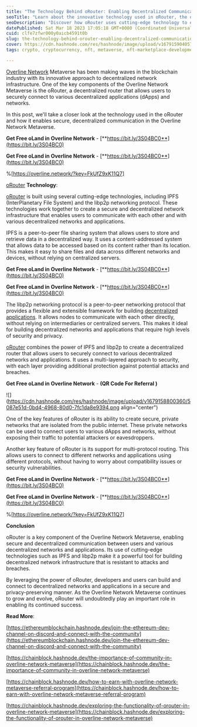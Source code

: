 ```yaml
---
title: "The Technology Behind oRouter: Enabling Decentralized Communication in Overline Network Metaverse"
seoTitle: "Learn about the innovative technology used in oRouter, the decentraliz"
seoDescription: "Discover how oRouter uses cutting-edge technology to enable secure, decentralized communication between users and dApps in the Overline Network Metaverse."
datePublished: Sat Mar 18 2023 17:05:18 GMT+0000 (Coordinated Universal Time)
cuid: clfe7zfwr000y0aicb4591t0b
slug: the-technology-behind-orouter-enabling-decentralized-communication-in-overline-network-metaverse
cover: https://cdn.hashnode.com/res/hashnode/image/upload/v1679159040572/98cd8003-e93a-4567-baf1-d23ec452315c.jpeg
tags: crypto, cryptocurrency, nft, metaverse, nft-marketplace-development-nft-marketplace-nft-marketplace-development-nft-marketplace-development-company-nft-marketplace-development-service-non-fungible-tokens

---
```


[Overline Network](https://bit.ly/3S04BC0) Metaverse has been making waves in the blockchain industry with its innovative approach to decentralized network infrastructure. One of the key components of the Overline Network Metaverse is the oRouter, a decentralized router that allows users to securely connect to various decentralized applications (dApps) and networks.

In this post, we'll take a closer look at the technology used in the oRouter and how it enables secure, decentralized communication in the Overline Network Metaverse.

**Get Free oLand in Overline Network** - [**https://bit.ly/3S04BC0**](https://bit.ly/3S04BC0)

**Get Free oLand in Overline Network** - [**https://bit.ly/3S04BC0**](https://bit.ly/3S04BC0)

%[https://overline.network/?key=FkUfZ9xK11Q7] 

[oRouter](https://bit.ly/3S04BC0) **Technology**:

[oRouter](https://bit.ly/3S04BC0) is built using several cutting-edge technologies, including IPFS (InterPlanetary File System) and the libp2p networking protocol. These technologies work together to create a secure and decentralized network infrastructure that enables users to communicate with each other and with various decentralized networks and applications.

IPFS is a peer-to-peer file sharing system that allows users to store and retrieve data in a decentralized way. It uses a content-addressed system that allows data to be accessed based on its content rather than its location. This makes it easy to share files and data across different networks and devices, without relying on centralized servers.

**Get Free oLand in Overline Network** - [**https://bit.ly/3S04BC0**](https://bit.ly/3S04BC0)

**Get Free oLand in Overline Network** - [**https://bit.ly/3S04BC0**](https://bit.ly/3S04BC0)

The libp2p networking protocol is a peer-to-peer networking protocol that provides a flexible and extensible framework for building [decentralized applications](https://bit.ly/3S04BC0). It allows nodes to communicate with each other directly, without relying on intermediaries or centralized servers. This makes it ideal for building decentralized networks and applications that require high levels of security and privacy.

[oRouter](https://bit.ly/3S04BC0) combines the power of IPFS and libp2p to create a decentralized router that allows users to securely connect to various decentralized networks and applications. It uses a multi-layered approach to security, with each layer providing additional protection against potential attacks and breaches.

**Get Free oLand in Overline Network** - **(QR Code For Referral )**

![](https://cdn.hashnode.com/res/hashnode/image/upload/v1679158800360/5087e51d-0bd4-4968-80d0-7fc1da8e9394.png align="center")

One of the key features of oRouter is its ability to create secure, private networks that are isolated from the public internet. These private networks can be used to connect users to various dApps and networks, without exposing their traffic to potential attackers or eavesdroppers.

Another key feature of oRouter is its support for multi-protocol routing. This allows users to connect to different networks and applications using different protocols, without having to worry about compatibility issues or security vulnerabilities.

**Get Free oLand in Overline Network** - [**https://bit.ly/3S04BC0**](https://bit.ly/3S04BC0)

**Get Free oLand in Overline Network** - [**https://bit.ly/3S04BC0**](https://bit.ly/3S04BC0)

%[https://overline.network/?key=FkUfZ9xK11Q7] 

**Conclusion**

oRouter is a key component of the Overline Network Metaverse, enabling secure and decentralized communication between users and various decentralized networks and applications. Its use of cutting-edge technologies such as IPFS and libp2p make it a powerful tool for building decentralized network infrastructure that is resistant to attacks and breaches.

By leveraging the power of oRouter, developers and users can build and connect to decentralized networks and applications in a secure and privacy-preserving manner. As the Overline Network Metaverse continues to grow and evolve, oRouter will undoubtedly play an important role in enabling its continued success.

**Read More**:

[https://ethereumblockchain.hashnode.dev/join-the-ethereum-dev-channel-on-discord-and-connect-with-the-community](https://ethereumblockchain.hashnode.dev/join-the-ethereum-dev-channel-on-discord-and-connect-with-the-community)

[https://chainblock.hashnode.dev/the-importance-of-community-in-overline-network-metaverse](https://chainblock.hashnode.dev/the-importance-of-community-in-overline-network-metaverse)

[https://chainblock.hashnode.dev/how-to-earn-with-overline-network-metaverse-referral-program](https://chainblock.hashnode.dev/how-to-earn-with-overline-network-metaverse-referral-program)

[https://chainblock.hashnode.dev/exploring-the-functionality-of-orouter-in-overline-network-metaverse](https://chainblock.hashnode.dev/exploring-the-functionality-of-orouter-in-overline-network-metaverse)